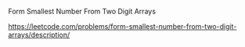 Form Smallest Number From Two Digit Arrays

https://leetcode.com/problems/form-smallest-number-from-two-digit-arrays/description/
